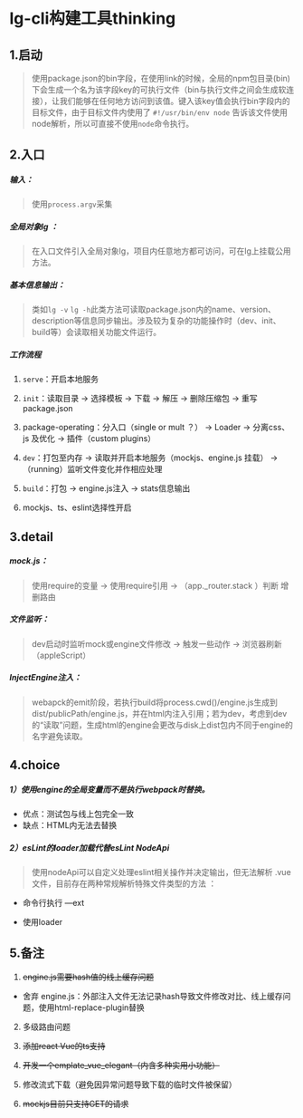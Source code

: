 # lg-cli构建工具thinking

## 1.启动

> 使用package.json的bin字段，在使用link的时候，全局的npm包目录(bin)下会生成一个名为该字段key的可执行文件（bin与执行文件之间会生成软连接），让我们能够在任何地方访问到该值。键入该key值会执行bin字段内的目标文件，由于目标文件内使用了 `#!/usr/bin/env node` 告诉该文件使用node解析，所以可直接不使用`node`命令执行。

## 2.入口

##### 输入：

> 使用`process.argv`采集

##### 全局对象lg ：

> 在入口文件引入全局对象lg，项目内任意地方都可访问，可在lg上挂载公用方法。

##### 基本信息输出：

> 类如`lg -v` `lg -h`此类方法可读取package.json内的name、version、description等信息同步输出。涉及较为复杂的功能操作时（dev、init、build等）会读取相关功能文件运行。

##### 工作流程 

1. `serve`：开启本地服务

2. `init`：读取目录 -> 选择模板 -> 下载 -> 解压 -> 删除压缩包 -> 重写package.json

3. package-operating：分入口（single or mult ？） -> Loader -> 分离css、js 及优化 -> 插件（custom plugins） 

4. `dev`：打包至内存 -> 读取并开启本地服务（mockjs、engine.js 挂载） -> （running）监听文件变化并作相应处理

5. `build`：打包 -> engine.js注入 -> stats信息输出

6. mockjs、ts、eslint选择性开启

## 3.detail

##### mock.js：

> 使用require的变量 -> 使用require引用 -> （app._router.stack ）判断 增删路由

##### 文件监听：


> dev启动时监听mock或engine文件修改 -> 触发一些动作 -> 浏览器刷新（appleScript）

##### InjectEngine注入：

> webapck的emit阶段，若执行build将process.cwd()/engine.js生成到dist/publicPath/engine.js，并在html内注入引用；若为dev，考虑到dev的“读取”问题，生成html的engine会更改与disk上dist包内不同于engine的名字避免读取。

## 4.choice

##### 1）使用engine的全局变量而不是执行webpack时替换。

* 优点：测试包与线上包完全一致
* 缺点：HTML内无法去替换

##### 2）esLint的loader加载代替esLint NodeApi

> 使用nodeApi可以自定义处理eslint相关操作并决定输出，但无法解析 .vue 文件，目前存在两种常规解析特殊文件类型的方法 ：

* 命令行执行 —ext

* 使用loader

## 5.备注

1. ~~engine.js需要hash值的线上缓存问题~~
* 舍弃 engine.js：外部注入文件无法记录hash导致文件修改对比、线上缓存问题，使用html-replace-plugin替换

2. 多级路由问题

3. ~~添加react Vue的ts支持~~

4. ~~开发一个emplate_vue_elegant（内含多种实用小功能）~~

5. 修改流式下载（避免因异常问题导致下载的临时文件被保留）

6. ~~mockjs目前只支持GET的请求~~
	